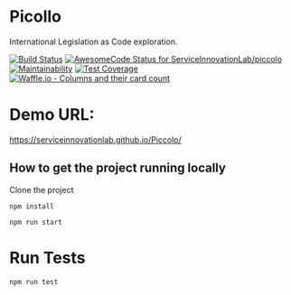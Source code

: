 # Picollo
International Legislation as Code exploration.

[![Build Status](https://travis-ci.org/ServiceInnovationLab/piccolo.svg?branch=master)](https://travis-ci.org/ServiceInnovationLab/piccolo)
[![AwesomeCode Status for ServiceInnovationLab/piccolo](https://awesomecode.io/projects/b9288192-4edc-48ff-be22-df713e36b465/status)](https://awesomecode.io/projects/94)
[![Maintainability](https://api.codeclimate.com/v1/badges/af09d7f2ebde3d8dbbb5/maintainability)](https://codeclimate.com/github/ServiceInnovationLab/Piccolo/maintainability)
[![Test Coverage](https://api.codeclimate.com/v1/badges/af09d7f2ebde3d8dbbb5/test_coverage)](https://codeclimate.com/github/ServiceInnovationLab/Piccolo/test_coverage)
[![Waffle.io - Columns and their card count](https://badge.waffle.io/ServiceInnovationLab/piccolo.png?columns=all)](https://waffle.io/ServiceInnovationLab/piccolo?utm_source=badge)

# Demo URL:
https://serviceinnovationlab.github.io/Piccolo/

## How to get the project running locally

Clone the project

`npm install`

`npm run start`

# Run Tests

`npm run test`
